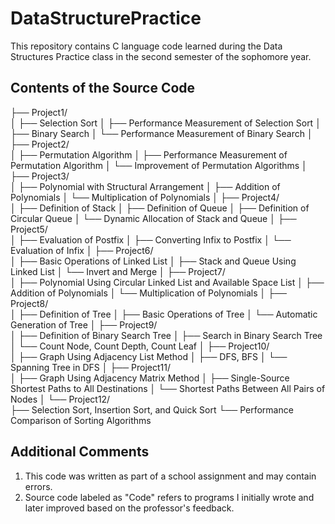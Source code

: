 # DataStructurePractice
This repository contains C language code learned during the Data Structures Practice class in the second semester of the sophomore year.


## Contents of the Source Code
├── Project1/            
│   ├── Selection Sort
│   ├── Performance Measurement of Selection Sort
│   ├── Binary Search
│   └── Performance Measurement of Binary Search
│
├── Project2/           
│   ├── Permutation Algorithm
│   ├── Performance Measurement of Permutation Algorithm
│   └── Improvement of Permutation Algorithms
│
├── Project3/           
│   ├── Polynomial with Structural Arrangement
│   ├── Addition of Polynomials
│   └── Multiplication of Polynomials
│
├── Project4/           
│   ├── Definition of Stack
│   ├── Definition of Queue
│   ├── Definition of Circular Queue
│   └── Dynamic Allocation of Stack and Queue
│
├── Project5/           
│   ├── Evaluation of Postfix
│   ├── Converting Infix to Postfix
│   └── Evaluation of Infix
│
├── Project6/           
│   ├── Basic Operations of Linked List
│   ├── Stack and Queue Using Linked List
│   └── Invert and Merge
│
├── Project7/           
│   ├── Polynomial Using Circular Linked List and Available Space List
│   ├── Addition of Polynomials
│   └── Multiplication of Polynomials
│
├── Project8/           
│   ├── Definition of Tree
│   ├── Basic Operations of Tree
│   └── Automatic Generation of Tree
│
├── Project9/           
│   ├── Definition of Binary Search Tree
│   ├── Search in Binary Search Tree
│   └── Count Node, Count Depth, Count Leaf
│
├── Project10/           
│   ├── Graph Using Adjacency List Method
│   ├── DFS, BFS
│   └── Spanning Tree in DFS
│
├── Project11/           
│   ├── Graph Using Adjacency Matrix Method
│   ├── Single-Source Shortest Paths to All Destinations
│   └── Shortest Paths Between All Pairs of Nodes
│
└── Project12/           
    ├── Selection Sort, Insertion Sort, and Quick Sort
    └── Performance Comparison of Sorting Algorithms


## Additional Comments
1. This code was written as part of a school assignment and may contain errors.
2. Source code labeled as "Code" refers to programs I initially wrote and later improved based on the professor's feedback.